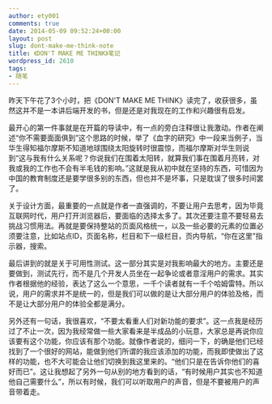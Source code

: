 ```yaml
---
author: ety001
comments: true
date: 2014-05-09 09:52:24+00:00
layout: post
slug: dont-make-me-think-note
title: 《DON'T MAKE ME THINK》笔记
wordpress_id: 2610
tags:
- 随笔
---
```


昨天下午花了3个小时，把《DON'T MAKE ME THINK》读完了，收获很多，虽然这并不是一本讲后端开发的书，但是还是对我现在的工作和兴趣很有启发。

最开心的第一件事就是在开篇的导读中，有一点的旁白注释很让我激动。作者在阐述“你不需要面面俱到”这个思路的时候，举了《血字的研究》中一段来当例子，当华生得知福尔摩斯不知道地球围绕太阳旋转时很震惊，而福尔摩斯对华生则说到“这与我有什么关系呢？你说我们在围着太阳转，就算我们事在围着月亮转，对我或我的工作也不会有半毛钱的影响。”这就是我从初中就在坚持的东西，可惜因为中国的教育制度还是要学很多别的东西，但也并不是坏事，只是耽误了很多时间罢了。

关于设计方面，最重要的一点就是作者一直强调的，不要让用户去思考，因为毕竟互联网时代，用户打开浏览器后，要面临的选择太多了。其次还要注意不要轻易去挑战习惯用法。再就是要保持整站的页面风格统一，以及一些必要的元素的位置必须要注意，比如站点ID，页面名称，栏目和下一级栏目，页内导航，“你在这里”指示器，搜索。

最后讲到的就是关于可用性测试。这一部分其实是对我影响最大的地方。主要还是要做到，测试先行，而不是几个开发人员坐在一起争论或者意淫用户的需求。其实作者根据他的经验，表达了这么一个意思，一千个读者就有一千个哈姆雷特。所以说，用户的需求并不是统一的，但是我们可以做的是让大部分用户的体验及格，而不是让大部分用户的体验全都是满分。

另外还有一句话，我很喜欢，“不要太看重人们对新功能的要求”。这一点我是经历过了不止一次，因为我经常做一些大家看来是半成品的小玩意，大家总是再说你应该要有这个功能，你应该有那个功能。就像作者说的，细问一下，的确是他们已经找到了一个很好的网站，能做到他们所谓的我应该添加的功能，而我即使做出了这样的功能，也不大可能会让他们切换到我这里来的。“他们只是在告诉你他们的喜好而已”。这让我想起了另外一句从别的地方看到的话，“有时候用户其实也不知道他自己需要什么”，所以有时候，我们可以听取用户的声音，但是不要被用户的声音带着走。
